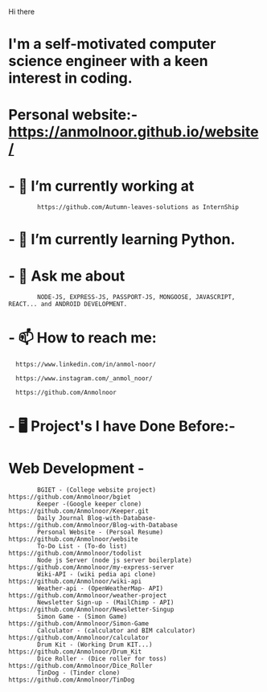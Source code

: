Hi there 
# I'm a self-motivated computer science engineer with a keen interest in coding.

# Personal website:- https://anmolnoor.github.io/website/

# - 🔭 I’m currently working at
            https://github.com/Autumn-leaves-solutions as InternShip

# - 🌱 I’m currently learning Python.

# - 💬 Ask me about 
            NODE-JS, EXPRESS-JS, PASSPORT-JS, MONGOOSE, JAVASCRIPT, REACT... and ANDROID DEVELOPMENT.

# - 📫 How to reach me:
      
      https://www.linkedin.com/in/anmol-noor/
      
      https://www.instagram.com/_anmol_noor/
      
      https://github.com/Anmolnoor
      
# - 🖥️ Project's I have Done Before:-

#           Web Development -

            BGIET - (College website project)               https://github.com/Anmolnoor/bgiet
            Keeper -(Google keeper clone)                   https://github.com/Anmolnoor/Keeper.git
            Daily Journal Blog-with-Database-               https://github.com/Anmolnoor/Blog-with-Database
            Personal Website - (Persoal Resume)             https://github.com/Anmolnoor/website
            To-Do List - (To-do list)                       https://github.com/Anmolnoor/todolist
            Node js Server (node js server boilerplate)     https://github.com/Anmolnoor/my-express-server
            Wiki-API - (wiki pedia api clone)               https://github.com/Anmolnoor/wiki-api
            Weather-api - (OpenWeatherMap- API)             https://github.com/Anmolnoor/weather-project
            Newsletter Sign-up - (MailChimp - API)          https://github.com/Anmolnoor/Newsletter-Singup
            Simon Game - (Simon Game)                       https://github.com/Anmolnoor/Simon-Game
            Calculator - (calculator and BIM calculator)    https://github.com/Anmolnoor/calculator
            Drum Kit - (Working Drum KIT...)                https://github.com/Anmolnoor/Drum_Kit
            Dice Roller - (Dice roller for toss)            https://github.com/Anmolnoor/Dice_Roller
            TinDog - (Tinder clone)                         https://github.com/Anmolnoor/TinDog
            
            
            












<!--
**Anmolnoor/Anmolnoor** is a ✨ _special_ ✨ repository because its `README.md` (this file) appears on your GitHub profile.
Bhai Gurdas Institute of Engineering and Technology.

Here are some ideas to get you started:

- 🔭 I’m currently working on ...
- 🌱 I’m currently learning ...
- 👯 I’m looking to collaborate on ...
- 🤔 I’m looking for help with ...
- 💬 Ask me about ...
- 📫 How to reach me: ...
- 😄 Pronouns: ...
- ⚡ Fun fact: ...
-->
